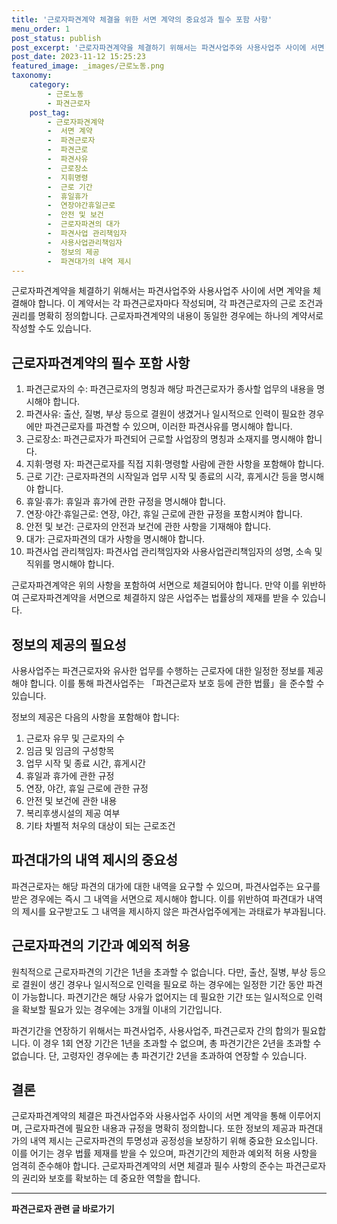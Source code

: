 ```yaml
---
title: '근로자파견계약 체결을 위한 서면 계약의 중요성과 필수 포함 사항'
menu_order: 1
post_status: publish
post_excerpt: '근로자파견계약을 체결하기 위해서는 파견사업주와 사용사업주 사이에 서면 계약을 체결해야 합니다. 이 계약서는 각 파견근로자마다 작성되며, 각 파견근로자의 근로 조건과 권리를 명확히 정의합니다. 근로자파견계약의 내용이 동일한 경우에는 하나의 계약서로 작성할 수도 있습니다.'
post_date: 2023-11-12 15:25:23
featured_image: _images/근로노동.png
taxonomy:
    category:
        - 근로노동
        - 파견근로자
    post_tag:
        - 근로자파견계약
        -  서면 계약
        -  파견근로자
        -  파견근로
        -  파견사유
        -  근로장소
        -  지휘명령
        -  근로 기간
        -  휴일휴가
        -  연장야간휴일근로
        -  안전 및 보건
        -  근로자파견의 대가
        -  파견사업 관리책임자
        -  사용사업관리책임자
        -  정보의 제공
        -  파견대가의 내역 제시
---
```



근로자파견계약을 체결하기 위해서는 파견사업주와 사용사업주 사이에 서면 계약을 체결해야 합니다. 이 계약서는 각 파견근로자마다 작성되며, 각 파견근로자의 근로 조건과 권리를 명확히 정의합니다. 근로자파견계약의 내용이 동일한 경우에는 하나의 계약서로 작성할 수도 있습니다.

## 근로자파견계약의 필수 포함 사항

1. 파견근로자의 수: 파견근로자의 명칭과 해당 파견근로자가 종사할 업무의 내용을 명시해야 합니다.
2. 파견사유: 출산, 질병, 부상 등으로 결원이 생겼거나 일시적으로 인력이 필요한 경우에만 파견근로자를 파견할 수 있으며, 이러한 파견사유를 명시해야 합니다.
3. 근로장소: 파견근로자가 파견되어 근로할 사업장의 명칭과 소재지를 명시해야 합니다.
4. 지휘·명령 자: 파견근로자를 직접 지휘·명령할 사람에 관한 사항을 포함해야 합니다.
5. 근로 기간: 근로자파견의 시작일과 업무 시작 및 종료의 시각, 휴게시간 등을 명시해야 합니다.
6. 휴일·휴가: 휴일과 휴가에 관한 규정을 명시해야 합니다.
7. 연장·야간·휴일근로: 연장, 야간, 휴일 근로에 관한 규정을 포함시켜야 합니다.
8. 안전 및 보건: 근로자의 안전과 보건에 관한 사항을 기재해야 합니다.
9. 대가: 근로자파견의 대가 사항을 명시해야 합니다.
10. 파견사업 관리책임자: 파견사업 관리책임자와 사용사업관리책임자의 성명, 소속 및 직위를 명시해야 합니다.

근로자파견계약은 위의 사항을 포함하여 서면으로 체결되어야 합니다. 만약 이를 위반하여 근로자파견계약을 서면으로 체결하지 않은 사업주는 법률상의 제재를 받을 수 있습니다.

## 정보의 제공의 필요성

사용사업주는 파견근로자와 유사한 업무를 수행하는 근로자에 대한 일정한 정보를 제공해야 합니다. 이를 통해 파견사업주는 「파견근로자 보호 등에 관한 법률」을 준수할 수 있습니다.

정보의 제공은 다음의 사항을 포함해야 합니다:
1. 근로자 유무 및 근로자의 수
2. 임금 및 임금의 구성항목
3. 업무 시작 및 종료 시간, 휴게시간
4. 휴일과 휴가에 관한 규정
5. 연장, 야간, 휴일 근로에 관한 규정
6. 안전 및 보건에 관한 내용
7. 복리후생시설의 제공 여부
8. 기타 차별적 처우의 대상이 되는 근로조건

## 파견대가의 내역 제시의 중요성

파견근로자는 해당 파견의 대가에 대한 내역을 요구할 수 있으며, 파견사업주는 요구를 받은 경우에는 즉시 그 내역을 서면으로 제시해야 합니다. 이를 위반하여 파견대가 내역의 제시를 요구받고도 그 내역을 제시하지 않은 파견사업주에게는 과태료가 부과됩니다.

## 근로자파견의 기간과 예외적 허용

원칙적으로 근로자파견의 기간은 1년을 초과할 수 없습니다. 다만, 출산, 질병, 부상 등으로 결원이 생긴 경우나 일시적으로 인력을 필요로 하는 경우에는 일정한 기간 동안 파견이 가능합니다. 파견기간은 해당 사유가 없어지는 데 필요한 기간 또는 일시적으로 인력을 확보할 필요가 있는 경우에는 3개월 이내의 기간입니다.

파견기간을 연장하기 위해서는 파견사업주, 사용사업주, 파견근로자 간의 합의가 필요합니다. 이 경우 1회 연장 기간은 1년을 초과할 수 없으며, 총 파견기간은 2년을 초과할 수 없습니다. 단, 고령자인 경우에는 총 파견기간 2년을 초과하여 연장할 수 있습니다.

## 결론

근로자파견계약의 체결은 파견사업주와 사용사업주 사이의 서면 계약을 통해 이루어지며, 근로자파견에 필요한 내용과 규정을 명확히 정의합니다. 또한 정보의 제공과 파견대가의 내역 제시는 근로자파견의 투명성과 공정성을 보장하기 위해 중요한 요소입니다. 이를 어기는 경우 법률 제재를 받을 수 있으며, 파견기간의 제한과 예외적 허용 사항을 엄격히 준수해야 합니다. 근로자파견계약의 서면 체결과 필수 사항의 준수는 파견근로자의 권리와 보호를 확보하는 데 중요한 역할을 합니다.
<!-- wp:separator -->
<hr class="wp-block-separator has-alpha-channel-opacity"/>
<!-- /wp:separator -->

<!-- wp:group {"backgroundColor":"base","layout":{"type":"constrained"}} -->
<div class="wp-block-group has-base-background-color has-background"><!-- wp:paragraph {"align":"center","fontSize":"medium"} -->
<p class="has-text-align-center has-large-font-size"><strong>파견근로자 관련 글 바로가기</strong></p>
<!-- /wp:paragraph -->


<!-- wp:latest-posts
{"categories":[{"id":12664,"count":19,"description":"","link":"https://uknowlaw.com/category/%ed%8c%8c%ea%b2%ac%ea%b7%bc%eb%a1%9c%ec%9e%90/","name":"파견근로자","slug":"파견근로자","taxonomy":"category","parent":0,"meta":[],"_links":{"self":[{"href":"https://uknowlaw.com/wp-json/wp/v2/categories/12664"}],"collection":[{"href":"https://uknowlaw.com/wp-json/wp/v2/categories"}],"about":[{"href":"https://uknowlaw.com/wp-json/wp/v2/taxonomies/category"}],"wp:post_type":[{"href":"https://uknowlaw.com/wp-json/wp/v2/posts?categories=12664"}],"curies":[{"name":"wp","href":"https://api.w.org/{rel}","templated":true}]}}]} /--></div>
<!-- /wp:group -->